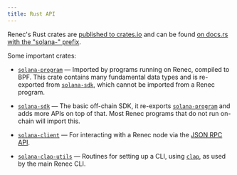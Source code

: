 ```yaml
---
title: Rust API
---
```


Renec's Rust crates are [published to crates.io][crates.io] and can be found
[on docs.rs with the "solana-" prefix][docs.rs].

[crates.io]: https://crates.io/search?q=solana-
[docs.rs]: https://docs.rs/releases/search?query=solana-

Some important crates:

- [`solana-program`] &mdash; Imported by programs running on Renec, compiled
  to BPF. This crate contains many fundamental data types and is re-exported from
  [`solana-sdk`], which cannot be imported from a Renec program.

- [`solana-sdk`] &mdash; The basic off-chain SDK, it re-exports
  [`solana-program`] and adds more APIs on top of that. Most Renec programs
  that do not run on-chain will import this.

- [`solana-client`] &mdash; For interacting with a Renec node via the
  [JSON RPC API](jsonrpc-api).

- [`solana-clap-utils`] &mdash; Routines for setting up a CLI, using [`clap`],
  as used by the main Renec CLI.

[`solana-program`]: https://docs.rs/solana-program
[`solana-sdk`]: https://docs.rs/solana-sdk
[`solana-client`]: https://docs.rs/solana-client
[`solana-clap-utils`]: https://docs.rs/solana-clap-utils
[`clap`]: https://docs.rs/clap
